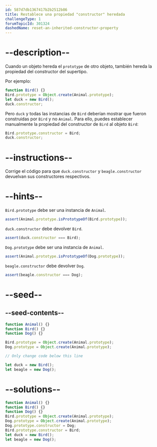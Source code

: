 ```yaml
---
id: 587d7db1367417b2b2512b86
title: Restablece una propiedad "constructor" heredada
challengeType: 1
forumTopicId: 301324
dashedName: reset-an-inherited-constructor-property
---
```


# --description--

Cuando un objeto hereda el `prototype` de otro objeto, también hereda la propiedad del constructor del supertipo.

Por ejemplo:

```js
function Bird() {}
Bird.prototype = Object.create(Animal.prototype);
let duck = new Bird();
duck.constructor;
```

Pero `duck` y todas las instancias de `Bird` deberían mostrar que fueron construidas por `Bird` y no `Animal`. Para ello, puedes establecer manualmente la propiedad del constructor de `Bird` al objeto `Bird`:

```js
Bird.prototype.constructor = Bird;
duck.constructor;
```

# --instructions--

Corrige el código para que `duck.constructor` y `beagle.constructor` devuelvan sus constructores respectivos.

# --hints--

`Bird.prototype` debe ser una instancia de `Animal`.

```js
assert(Animal.prototype.isPrototypeOf(Bird.prototype));
```

`duck.constructor` debe devolver `Bird`.

```js
assert(duck.constructor === Bird);
```

`Dog.prototype` debe ser una instancia de `Animal`.

```js
assert(Animal.prototype.isPrototypeOf(Dog.prototype));
```

`beagle.constructor` debe devolver `Dog`.

```js
assert(beagle.constructor === Dog);
```

# --seed--

## --seed-contents--

```js
function Animal() {}
function Bird() {}
function Dog() {}

Bird.prototype = Object.create(Animal.prototype);
Dog.prototype = Object.create(Animal.prototype);

// Only change code below this line

let duck = new Bird();
let beagle = new Dog();
```

# --solutions--

```js
function Animal() {}
function Bird() {}
function Dog() {}
Bird.prototype = Object.create(Animal.prototype);
Dog.prototype = Object.create(Animal.prototype);
Dog.prototype.constructor = Dog;
Bird.prototype.constructor = Bird;
let duck = new Bird();
let beagle = new Dog();
```
